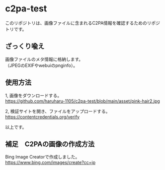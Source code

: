 # c2pa-test
このリポジトリは、画像ファイルに含まれるC2PA情報を確認するためのリポジトリです。

## ざっくり喩え
画像ファイルのメタ情報に格納します。    
（JPEGのEXIFやwebuiのpnginfo）。

## 使用方法    
1, 画像をダウンロードする。    
https://github.com/haruharu-1105/c2pa-test/blob/main/asset/pink-hair2.jpg

2, 検証サイトを開き、ファイルをアップロードする。    
https://contentcredentials.org/verify

以上です。

## 補足　C2PAの画像の作成方法
Bing Image Creatorで作成しました。   
https://www.bing.com/images/create?cc=jp
